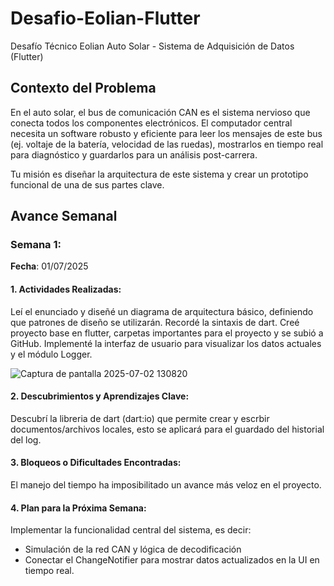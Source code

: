 # Desafio-Eolian-Flutter
Desafío Técnico Eolian Auto Solar  - Sistema de Adquisición de Datos (Flutter)

## Contexto del Problema
En el auto solar, el bus de comunicación CAN es el sistema nervioso que conecta todos los componentes electrónicos. El computador central necesita un software robusto y eficiente para leer los mensajes de este bus (ej. voltaje de la batería, velocidad de las ruedas), mostrarlos en tiempo real para diagnóstico y guardarlos para un análisis post-carrera.
 
Tu misión es diseñar la arquitectura de este sistema y crear un prototipo funcional de una de sus partes clave.

## Avance Semanal

### Semana 1:
**Fecha**: 01/07/2025

#### 1. Actividades Realizadas:
Leí el enunciado y diseñé un diagrama de arquitectura básico, definiendo que patrones de diseño se utilizarán. Recordé la sintaxis de dart. Creé proyecto base en flutter, carpetas importantes para el proyecto y se subió a GitHub. Implementé la interfaz de usuario para visualizar los datos actuales y el módulo Logger.

![Captura de pantalla 2025-07-02 130820](https://github.com/user-attachments/assets/ee92e1d6-5312-4201-b5a9-9e2a854b75f6)


#### 2. Descubrimientos y Aprendizajes Clave:
Descubrí la libreria de dart (dart:io) que permite crear y escrbir documentos/archivos locales, esto se aplicará para el guardado del historial del log.

#### 3. Bloqueos o Dificultades Encontradas:
El manejo del tiempo ha imposibilitado un avance más veloz en el proyecto.

#### 4. Plan para la Próxima Semana:
Implementar la funcionalidad central del sistema, es decir:
- Simulación de la red CAN y lógica de decodificación
- Conectar el ChangeNotifier para mostrar datos actualizados en la UI en tiempo real.

